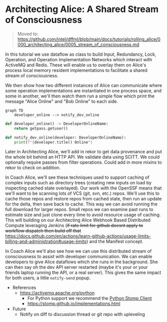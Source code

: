 # Architecting Alice: A Shared Stream of Consciousness

> Moved to: https://github.com/intel/dffml/blob/main/docs/tutorials/rolling_alice/0000_architecting_alice/0005_stream_of_consciousness.md

In this tutorial we use dataflow as class to build Input, Redundancy,
Lock, Operation, and Operation Implementation Networks which interact
with ActiveMQ and Redis. These will enable us to overlay them on
Alice's process local memory resident implementations to facilitate
a shared stream of consciousness.

We then show how two different instances of Alice can communicate where
some operation implementations are instantiated in one process space,
and some in another, we'll then watch them run a simple flow which
print the message "Alice Online" and "Bob Online" to each side.

```mermaid
graph TD
    developer_online --> notify_dev_online
```

```python
def developer_online() -> DeveloperOnlineName:
    return getpass.getuser()

def notify_dev_online(developer: DeveloperOnlineName):
    print(f"{developer.title() Online")
```

Later in Architecting Alice, we'll add in rekor to get data
provenance and put the whole bit behind an HTTP API. We validate data
using SCITT. We could optionally require passes from filter operations.
Could add in more mixins to rekor to check on addition.

In Coach Alice, we'll see these techniques used to support caching of
complex inputs such as directory trees (creating new inputs on load
by inspecting cached state overlayed). Our work with the OpenSSF
means that we'll want to be scanning lots of VCS (git, svn, etc.) repos.
We'll use this to cache those repos and restore repos from cached state,
then run an update for the delta, then save back to cache. This way
we can avoid running the full download for larger repos. Small repos
we can examine past runs to estimate size and just clone every time
to avoid resource usage of caching. This will building on our Architecting Alice Webhook Based Distributed Compute leveraging Jenkins (~~if rate limit for github doesnt apply to workflow dispatch then build off that~~ https://docs.github.com/en/actions/learn-github-actions/usage-limits-billing-and-administration#usage-limits) and the Manifest concept.

In Coach Alice we'll also see how we can use this distributed stream
of consciousness to assist with developer communication. We can enable
developers to give Alice dataflows which she runs in the background.
She can then say oh the dev API server restarted (maybe it's your or
your friends laptop running the API, or a real server). This gives
the same impact for both users, a little `notify-send` popup.

- References
  - https://activemq.apache.org/python
    - For Python support we recommend the [Python Stomp Client](http://stomp.github.com/implementations.html)
    - https://stomp.github.io/implementations.html
- Future
  - Notify on diff to discussion thread or git repo with upleveling